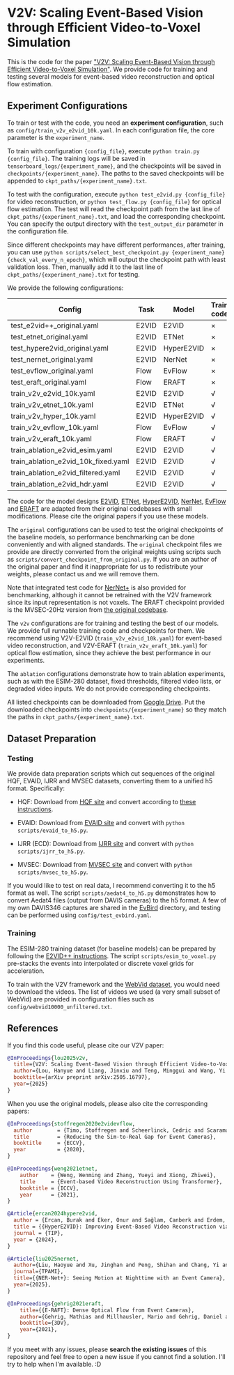 # V2V: Scaling Event-Based Vision through Efficient Video-to-Voxel Simulation

This is the code for the paper ["V2V: Scaling Event-Based Vision through Efficient Video-to-Voxel Simulation"](https://arxiv.org/abs/2505.16797). We provide code for training and testing several models for event-based video reconstruction and optical flow estimation.

## Experiment Configurations

To train or test with the code, you need an **experiment configuration**, such as `config/train_v2v_e2vid_10k.yaml`. In each configuration file, the core parameter is the `experiment_name`. 

To train with configuration `{config_file}`, execute `python train.py {config_file}`. The training logs will be saved in `tensorboard_logs/{experiment_name}`, and the checkpoints will be saved in `checkpoints/{experiment_name}`. The paths to the saved checkpoints will be appended to `ckpt_paths/{experiment_name}.txt`.

To test with the configuration, execute `python test_e2vid.py {config_file}` for video reconstruction, or `python test_flow.py {config_file}` for optical flow estimation. The test will read the checkpoint path from the last line of `ckpt_paths/{experiment_name}.txt`, and load the corresponding checkpoint. You can specify the output directory with the `test_output_dir` parameter in the configuration file.

Since different checkpoints may have different performances, after training, you can use `python scripts/select_best_checkpoint.py {experiment_name} {check_val_every_n_epoch}`, which will output the checkpoint path with least validation loss. Then, manually add it to the last line of `ckpt_paths/{experiment_name}.txt` for testing.

We provide the following configurations:

| Config                             | Task   | Model       | Train code | Test checkpoint |
|------------------------------------|--------|-------------|------------|-----------------|
| test_e2vid++_original.yaml         | E2VID  | E2VID       | ×          | √               |
| test_etnet_original.yaml           | E2VID  | ETNet       | ×          | √               |
| test_hypere2vid_original.yaml      | E2VID  | HyperE2VID  | ×          | √               |
| test_nernet_original.yaml          | E2VID  | NerNet      | ×          | √               |
| test_evflow_original.yaml          | Flow   | EvFlow      | ×          | √               |
| test_eraft_original.yaml           | Flow   | ERAFT       | ×          | √               |
| train_v2v_e2vid_10k.yaml           | E2VID  | E2VID       | √          | √               |
| train_v2v_etnet_10k.yaml           | E2VID  | ETNet       | √          | √               |
| train_v2v_hyper_10k.yaml           | E2VID  | HyperE2VID  | √          | √               |
| train_v2v_evflow_10k.yaml          | Flow   | EvFlow      | √          | √               |
| train_v2v_eraft_10k.yaml           | Flow   | ERAFT       | √          | √               |
| train_ablation_e2vid_esim.yaml     | E2VID  | E2VID       | √          | ×               |
| train_ablation_e2vid_10k_fixed.yaml| E2VID  | E2VID       | √          | ×               |
| train_ablation_e2vid_filtered.yaml | E2VID  | E2VID       | √          | ×               |
| train_ablation_e2vid_hdr.yaml      | E2VID  | E2VID       | √          | ×               |

The code for the model designs [E2VID](https://github.com/TimoStoff/event_cnn_minimal), [ETNet](https://github.com/WarranWeng/ET-Net), [HyperE2VID](https://github.com/ercanburak/HyperE2VID/), [NerNet](https://github.com/Liu-haoyue/NER-Net), [EvFlow](https://github.com/TimoStoff/event_cnn_minimal) and [ERAFT](https://github.com/uzh-rpg/E-RAFT) are adapted from their original codebases with small modifications. Please cite the original papers if you use these models.

The `original` configurations can be used to test the original checkpoints of the baseline models, so performance benchmarking can be done conveniently and with aligned standards. The `original` checkpoint files we provide are directly converted from the original weights using scripts such as `scripts/convert_checkpoint_from_original.py`. If you are an author of the original paper and find it inappropriate for us to redistribute your weights, please contact us and we will remove them.

Note that integrated test code for [NerNet+](https://github.com/Liu-haoyue/NER-Net) is also provided for benchmarking, although it cannot be retrained with the V2V framework since its input representation is not voxels. The ERAFT checkpoint provided is the MVSEC-20Hz version from [the original codebase](https://github.com/uzh-rpg/E-RAFT).

The `v2v` configurations are for training and testing the best of our models. We provide full runnable training code and checkpoints for them. We recommend using V2V-E2VID (`train_v2v_e2vid_10k.yaml`) for event-based video reconstruction, and V2V-ERAFT (`train_v2v_eraft_10k.yaml`) for optical flow estimation, since they achieve the best performance in our experiments. 

The `ablation` configurations demonstrate how to train ablation experiments, such as with the ESIM-280 dataset, fixed thresholds, filtered video lists, or degraded video inputs. We do not provide corresponding checkpoints. 

All listed checkpoints can be downloaded from [Google Drive](https://drive.google.com/drive/folders/1M6juFWeZ-bCkW9JNaSJzn0voLQ9LU-tg?usp=sharing). Put the downloaded checkpoints into `checkpoints/{experiment_name}` so they match the paths in `ckpt_paths/{experiment_name}.txt`.

## Dataset Preparation

### Testing

We provide data preparation scripts which cut sequences of the original HQF, EVAID, IJRR and MVSEC datasets, converting them to a unified h5 format. Specifically:

* HQF: Download from [HQF site](https://timostoff.github.io/20ecnn) and convert according to [these instructions](https://github.com/TimoStoff/event_cnn_minimal).

* EVAID: Download from [EVAID site](https://sites.google.com/view/eventaid-benchmark/home) and convert with `python scripts/evaid_to_h5.py`.

* IJRR (ECD): Download from [IJRR site](https://download.ifi.uzh.ch/rpg/web/data/E2VID/datasets/ECD_IJRR17/) and convert with `python scripts/ijrr_to_h5.py`.

* MVSEC: Download from [MVSEC site](https://daniilidis-group.github.io/mvsec/download/) and convert with `python scripts/mvsec_to_h5.py`.

If you would like to test on real data, I recommend converting it to the h5 format as well. The script `scripts/aedat4_to_h5.py` demonstrates how to convert Aedat4 files (output from DAVIS cameras) to the h5 format. A few of my own DAVIS346 captures are shared in the [EvBird](https://drive.google.com/drive/folders/1Fzu1h1XqaAVRwIRypujjUR66DQmHJHh2?usp=drive_link) directory, and testing can be performed using `config/test_evbird.yaml`.

### Training

The ESIM-280 training dataset (for baseline models) can be prepared by following the [E2VID++ instructions](https://github.com/TimoStoff/esim_config_generator). The script `scripts/esim_to_voxel.py` pre-stacks the events into interpolated or discrete voxel grids for acceleration.

To train with the V2V framework and the [WebVid dataset](https://github.com/m-bain/webvid), you would need to download the videos. The list of videos we used (a very small subset of WebVid) are provided in configuration files such as `config/webvid10000_unfiltered.txt`. 

## References

If you find this code useful, please cite our V2V paper:

```bibtex
@InProceedings{lou2025v2v,
  title={V2V: Scaling Event-Based Vision through Efficient Video-to-Voxel Simulation},
  author={Lou, Hanyue and Liang, Jinxiu and Teng, Minggui and Wang, Yi and Shi, Boxin},
  booktitle={arXiv preprint arXiv:2505.16797},
  year={2025}
}
```

When you use the original models, please also cite the corresponding papers:

```bibtex
@InProceedings{stoffregen2020e2videvflow,
  author        = {Timo, Stoffregen and Scheerlinck, Cedric and Scaramuzza, Davide and Drummond, Tom and Barnes, Nick and Kleeman, Lindsay and Mahony, Robert},
  title         = {Reducing the Sim-to-Real Gap for Event Cameras},
  booktitle     = {ECCV},
  year          = {2020},
}

@InProceedings{weng2021etnet,
    author    = {Weng, Wenming and Zhang, Yueyi and Xiong, Zhiwei},
    title     = {Event-based Video Reconstruction Using Transformer},
    booktitle = {ICCV},
    year      = {2021},
}

@Article{ercan2024hypere2vid,
  author = {Ercan, Burak and Eker, Onur and Sağlam, Canberk and Erdem, Aykut and Erdem, Erkut},
  title = {{HyperE2VID}: Improving Event-Based Video Reconstruction via Hypernetworks},
  journal = {TIP},
  year = {2024},
}

@Article{liu2025nernet,
  author={Liu, Haoyue and Xu, Jinghan and Peng, Shihan and Chang, Yi and Zhou, Hanyu and Duan, Yuxing and Zhu, Lin and Tian, Yonghong and Yan, Luxin},
  journal={TPAMI}, 
  title={{NER-Net+}: Seeing Motion at Nighttime with an Event Camera}, 
  year={2025},
}

@InProceedings{gehrig2021eraft,
    title={{E-RAFT}: Dense Optical Flow from Event Cameras},
    author={Gehrig, Mathias and Millhausler, Mario and Gehrig, Daniel and Scaramuzza, Davide},
    booktitle={3DV},
    year={2021},
}
```

If you meet with any issues, please **search the existing issues** of this repository and feel free to open a new issue if you cannot find a solution. I'll try to help when I'm available. :D